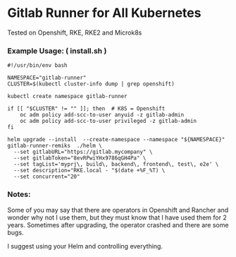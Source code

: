 # Gitlab Runner for All Kubernetes

Tested on Openshift, RKE, RKE2 and Microk8s

### Example Usage: ( install.sh )


```
#!/usr/bin/env bash

NAMESPACE="gitlab-runner"
CLUSTER=$(kubectl cluster-info dump | grep openshift)

kubectl create namespace gitlab-runner

if [[ "$CLUSTER" != "" ]]; then  # K8S = Openshift
    oc adm policy add-scc-to-user anyuid -z gitlab-admin
    oc adm policy add-scc-to-user privileged -z gitlab-admin
fi

helm upgrade --install  --create-namespace --namespace "${NAMESPACE}" gitlab-runner-remiks  ./helm \
  --set gitlabURL="https://gitlab.mycompany" \
  --set gitlabToken="8evRPwiYHx9786qGH4Pa" \
  --set tagList='myprj\, build\, backend\, frontend\, test\, e2e' \
  --set description="RKE.local - "$(date +%F_%T) \
  --set concurrent="20"

```

### Notes:

Some of you may say that there are operators in Openshift and Rancher and wonder why not I use them, but they must know that I have used them for 2 years. Sometimes after upgrading, the operator crashed and there are some bugs.

I suggest using your Helm and controlling everything.
